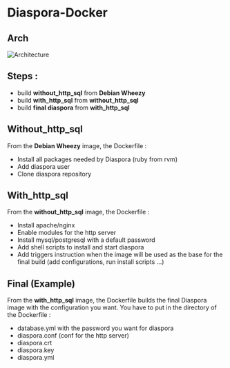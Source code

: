 # Diaspora-Docker

## Arch
![Architecture](https://lut.im/0nwibFDt/MivG8C0P)

## Steps : 

 - build **without_http_sql** from **Debian Wheezy**
 - build **with_http_sql** from **without_http_sql** 
 - build **final diaspora** from **with_http_sql**

## Without_http_sql

From the **Debian Wheezy** image, the Dockerfile :

 - Install all packages needed by Diaspora (ruby from rvm)
 - Add diaspora user
 - Clone diaspora repository

## With_http_sql

From the **without_http_sql** image, the Dockerfile :
    
 - Install apache/nginx 
 - Enable modules for the http server
 - Install mysql/postgresql with a default password
 - Add shell scripts to install and start diaspora
 - Add triggers instruction when the image will be used as the base for the final build (add configurations, run install scripts ...)


## Final (Example)

From the **with_http_sql** image, the Dockerfile builds the final Diaspora image with the configuration you want. You have to put in the directory of the Dockerfile :
    
 - database.yml with the password you want for diaspora
 - diaspora.conf (conf for the http server)
 - diaspora.crt
 - diaspora.key
 - diaspora.yml
